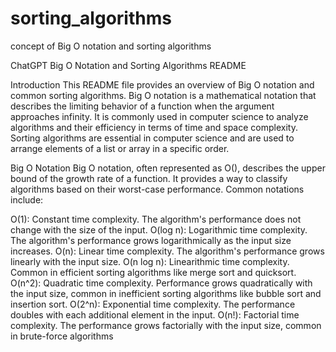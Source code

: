 # sorting_algorithms
concept of Big O notation and sorting algorithms


ChatGPT
Big O Notation and Sorting Algorithms README

Introduction
This README file provides an overview of Big O notation and common sorting algorithms. Big O notation is a mathematical notation that describes the limiting behavior of a function when the argument approaches infinity. It is commonly used in computer science to analyze algorithms and their efficiency in terms of time and space complexity. Sorting algorithms are essential in computer science and are used to arrange elements of a list or array in a specific order.

Big O Notation
Big O notation, often represented as O(), describes the upper bound of the growth rate of a function. It provides a way to classify algorithms based on their worst-case performance. Common notations include:

O(1): Constant time complexity. The algorithm's performance does not change with the size of the input.
O(log n): Logarithmic time complexity. The algorithm's performance grows logarithmically as the input size increases.
O(n): Linear time complexity. The algorithm's performance grows linearly with the input size.
O(n log n): Linearithmic time complexity. Common in efficient sorting algorithms like merge sort and quicksort.
O(n^2): Quadratic time complexity. Performance grows quadratically with the input size, common in inefficient sorting algorithms like bubble sort and insertion sort.
O(2^n): Exponential time complexity. The performance doubles with each additional element in the input.
O(n!): Factorial time complexity. The performance grows factorially with the input size, common in brute-force algorithms

